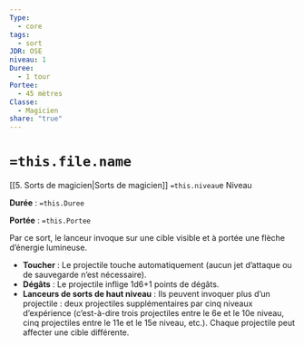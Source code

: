 ```yaml
---
Type:
  - core
tags:
  - sort
JDR: OSE
niveau: 1
Duree:
  - 1 tour
Portee:
  - 45 mètres
Classe:
  - Magicien
share: "true"
---
```

# `=this.file.name`  

[[5. Sorts de magicien|Sorts de magicien]] `=this.niveau`e Niveau

**Durée** : `=this.Duree` 

**Portée** : `=this.Portee`

Par ce sort, le lanceur invoque sur une cible visible et à portée une flèche d’énergie lumineuse.

- **Toucher** : Le projectile touche automatiquement (aucun jet d’attaque ou de sauvegarde n’est nécessaire).
- **Dégâts** : Le projectile inflige 1d6+1 points de dégâts.
- **Lanceurs de sorts de haut niveau** : Ils peuvent invoquer plus d’un projectile : deux projectiles supplémentaires par cinq niveaux d’expérience (c’est-à-dire trois projectiles entre le 6e et le 10e niveau, cinq projectiles entre le 11e et le 15e niveau, etc.). Chaque projectile peut affecter une cible différente.
